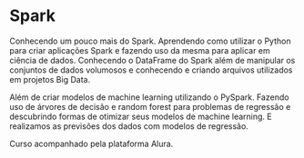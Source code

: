 # Spark

Conhecendo um pouco mais do Spark. Aprendendo como utilizar o Python para criar aplicações Spark e fazendo uso da mesma para aplicar em ciência de dados. Conhecendo o DataFrame do Spark além de manipular os conjuntos de dados volumosos e conhecendo e criando arquivos utilizados em projetos Big Data.

Além de criar modelos de machine learning utilizando o PySpark. Fazendo uso de árvores de decisão e random forest para problemas de regressão e descubrindo formas de otimizar seus modelos de machine learning. E realizamos as previsões dos dados com modelos de regressão.

Curso acompanhado pela plataforma Alura.
